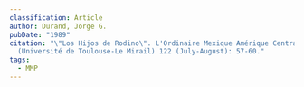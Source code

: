 ```yaml
---
classification: Article
author: Durand, Jorge G.
pubDate: "1989"
citation: "\"Los Hijos de Rodino\". L'Ordinaire Mexique Amérique Centrale
  (Université de Toulouse-Le Mirail) 122 (July-August): 57-60."
tags:
  - MMP
---
```

